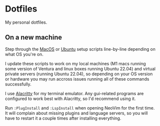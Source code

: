 # Dotfiles

My personal dotfiles.

## On a new machine

Step through the
[MacOS](https://github.com/waydegg/dotfiles-public/blob/master/macos-setup.sh) or
[Ubuntu](https://github.com/waydegg/dotfiles-public/blob/master/ubuntu-setup.sh) setup
scripts line-by-line depending on what OS you're on.

I update these scripts to work on my local machines (M1 macs running some version of
Ventura and linux boxes running Ubuntu 22.04) and virtual private servers (running
Ubuntu 22.04), so depending on your OS version or hardware you may run accross issues
running all of these commands successfully.

I use [Alacritty](https://alacritty.org/) for my terminal emulator. Any gui-related
programs are configured to work best with Alacritty, so I'd recommend using it.

Run `:PlugInstall` and `:LspInstall` when opening NeoVim for the first time. It will
complain about missing plugins and language servers, so you will have to restart it a
couple times after installing everything.
